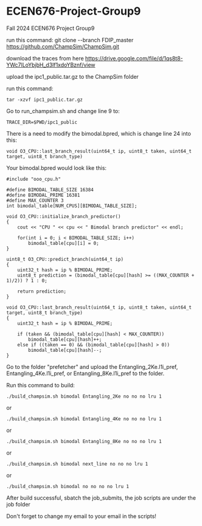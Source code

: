 # ECEN676-Project-Group9
Fall 2024 ECEN676 Project Group9

run this command: git clone --branch FDIP_master https://github.com/ChampSim/ChampSim.git

download the traces from here https://drive.google.com/file/d/1qs8t8-YWc7lLoYbjbH_d3lf1xdoYBznf/view

upload the ipc1_public.tar.gz to the ChampSim folder

run this command:

    tar -xzvf ipc1_public.tar.gz

Go to run_champsim.sh and change line 9 to:

    TRACE_DIR=$PWD/ipc1_public

There is a need to modify the bimodal.bpred, which is change line 24 into this: 

    void O3_CPU::last_branch_result(uint64_t ip, uint8_t taken, uint64_t target, uint8_t branch_type)

Your bimodal.bpred would look like this:

    #include "ooo_cpu.h"

    #define BIMODAL_TABLE_SIZE 16384
    #define BIMODAL_PRIME 16381
    #define MAX_COUNTER 3
    int bimodal_table[NUM_CPUS][BIMODAL_TABLE_SIZE];

    void O3_CPU::initialize_branch_predictor()
    {
        cout << "CPU " << cpu << " Bimodal branch predictor" << endl;

        for(int i = 0; i < BIMODAL_TABLE_SIZE; i++)
            bimodal_table[cpu][i] = 0;
    }

    uint8_t O3_CPU::predict_branch(uint64_t ip)
    {
        uint32_t hash = ip % BIMODAL_PRIME;
        uint8_t prediction = (bimodal_table[cpu][hash] >= ((MAX_COUNTER + 1)/2)) ? 1 : 0;

        return prediction;
    }

    void O3_CPU::last_branch_result(uint64_t ip, uint8_t taken, uint64_t target, uint8_t branch_type)
    {
        uint32_t hash = ip % BIMODAL_PRIME;

        if (taken && (bimodal_table[cpu][hash] < MAX_COUNTER))
            bimodal_table[cpu][hash]++;
        else if ((taken == 0) && (bimodal_table[cpu][hash] > 0))
            bimodal_table[cpu][hash]--;
    }


Go to the folder "prefetcher" and upload the Entangling_2Ke.l1i_pref, Entangling_4Ke.l1i_pref, or Entangling_8Ke.l1i_pref to the folder.

Run this command to build:

    ./build_champsim.sh bimodal Entangling_2Ke no no no lru 1

or

    ./build_champsim.sh bimodal Entangling_4Ke no no no lru 1

or

    ./build_champsim.sh bimodal Entangling_8Ke no no no lru 1

or

    ./build_champsim.sh bimodal next_line no no no lru 1

or

    ./build_champsim.sh bimodal no no no no lru 1

After build successful, sbatch the job_submits, the job scripts are under the job folder

Don't forget to change my email to your email in the scripts!